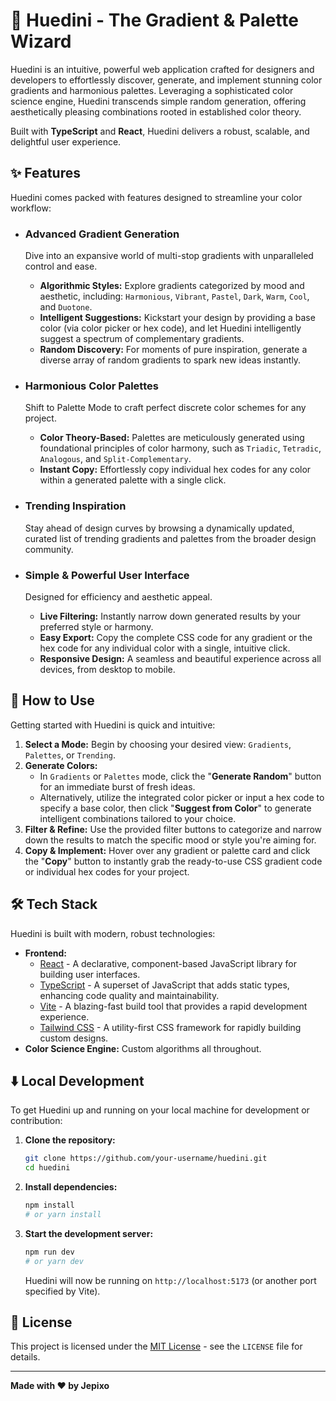 # 🌈 Huedini - The Gradient & Palette Wizard

Huedini is an intuitive, powerful web application crafted for designers and developers to effortlessly discover, generate, and implement stunning color gradients and harmonious palettes. Leveraging a sophisticated color science engine, Huedini transcends simple random generation, offering aesthetically pleasing combinations rooted in established color theory.

Built with **TypeScript** and **React**, Huedini delivers a robust, scalable, and delightful user experience.

## ✨ Features

Huedini comes packed with features designed to streamline your color workflow:

  * ### Advanced Gradient Generation

    Dive into an expansive world of multi-stop gradients with unparalleled control and ease.

      * **Algorithmic Styles:** Explore gradients categorized by mood and aesthetic, including: `Harmonious`, `Vibrant`, `Pastel`, `Dark`, `Warm`, `Cool`, and `Duotone`.
      * **Intelligent Suggestions:** Kickstart your design by providing a base color (via color picker or hex code), and let Huedini intelligently suggest a spectrum of complementary gradients.
      * **Random Discovery:** For moments of pure inspiration, generate a diverse array of random gradients to spark new ideas instantly.

  * ### Harmonious Color Palettes

    Shift to Palette Mode to craft perfect discrete color schemes for any project.

      * **Color Theory-Based:** Palettes are meticulously generated using foundational principles of color harmony, such as `Triadic`, `Tetradic`, `Analogous`, and `Split-Complementary`.
      * **Instant Copy:** Effortlessly copy individual hex codes for any color within a generated palette with a single click.

  * ### Trending Inspiration

    Stay ahead of design curves by browsing a dynamically updated, curated list of trending gradients and palettes from the broader design community.

  * ### Simple & Powerful User Interface

    Designed for efficiency and aesthetic appeal.

      * **Live Filtering:** Instantly narrow down generated results by your preferred style or harmony.
      * **Easy Export:** Copy the complete CSS code for any gradient or the hex code for any individual color with a single, intuitive click.
      * **Responsive Design:** A seamless and beautiful experience across all devices, from desktop to mobile.

## 🚀 How to Use

Getting started with Huedini is quick and intuitive:

1.  **Select a Mode:** Begin by choosing your desired view: `Gradients`, `Palettes`, or `Trending`.
2.  **Generate Colors:**
      * In `Gradients` or `Palettes` mode, click the "**Generate Random**" button for an immediate burst of fresh ideas.
      * Alternatively, utilize the integrated color picker or input a hex code to specify a base color, then click "**Suggest from Color**" to generate intelligent combinations tailored to your choice.
3.  **Filter & Refine:** Use the provided filter buttons to categorize and narrow down the results to match the specific mood or style you're aiming for.
4.  **Copy & Implement:** Hover over any gradient or palette card and click the "**Copy**" button to instantly grab the ready-to-use CSS gradient code or individual hex codes for your project.

## 🛠️ Tech Stack

Huedini is built with modern, robust technologies:

  * **Frontend:**
      * [React](https://react.dev/) - A declarative, component-based JavaScript library for building user interfaces.
      * [TypeScript](https://www.typescriptlang.org/) - A superset of JavaScript that adds static types, enhancing code quality and maintainability.
      * [Vite](https://vitejs.dev/) - A blazing-fast build tool that provides a rapid development experience.
      * [Tailwind CSS](https://tailwindcss.com/) - A utility-first CSS framework for rapidly building custom designs.
  * **Color Science Engine:** Custom algorithms all throughout.

## ⬇️ Local Development

To get Huedini up and running on your local machine for development or contribution:

1.  **Clone the repository:**
    ```bash
    git clone https://github.com/your-username/huedini.git
    cd huedini
    ```
2.  **Install dependencies:**
    ```bash
    npm install
    # or yarn install
    ```
3.  **Start the development server:**
    ```bash
    npm run dev
    # or yarn dev
    ```
    Huedini will now be running on `http://localhost:5173` (or another port specified by Vite).

## 📄 License

This project is licensed under the [MIT License](https://www.google.com/search?q=LICENSE) - see the `LICENSE` file for details.

-----

**Made with ❤️ by Jepixo**